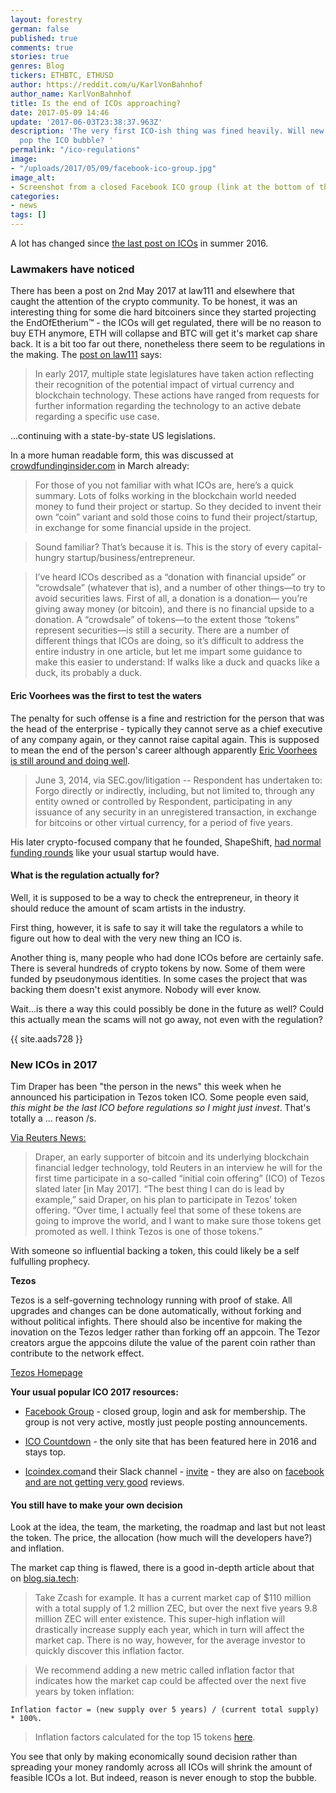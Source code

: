 ```yaml
---
layout: forestry
german: false
published: true
comments: true
stories: true
genres: Blog
tickers: ETHBTC, ETHUSD
author: https://reddit.com/u/KarlVonBahnhof
author_name: KarlVonBahnhof
title: Is the end of ICOs approaching?
date: 2017-05-09 14:46
update: '2017-06-03T23:38:37.963Z'
description: 'The very first ICO-ish thing was fined heavily. Will new regulations
  pop the ICO bubble? '
permalink: "/ico-regulations"
image:
- "/uploads/2017/05/09/facebook-ico-group.jpg"
image_alt:
- Screenshot from a closed Facebook ICO group (link at the bottom of the article)
categories:
- news
tags: []
---
```

A lot has changed since [the last post on ICOs](https://www.altcointrading.net/ico-2016/) in summer 2016.

### Lawmakers have noticed

There has been a post on 2nd May 2017 at law111 and elsewhere that caught the attention of the crypto community. To be honest, it was an interesting thing for some die hard bitcoiners since they started projecting the EndOfEtherium&trade; - the ICOs will get regulated, there will be no reason to buy ETH anymore, ETH will collapse and BTC will get it's market cap share back. It is a bit too far out there, nonetheless there seem to be regulations in the making. The [post on law111](http://archive.is/rSxQs) says:

> In early 2017, multiple state legislatures have taken action reflecting their recognition of the potential impact of virtual currency and blockchain technology. These actions have ranged from requests for further information regarding the technology to an active debate regarding a specific use case.

...continuing with a state-by-state US legislations.

In a more human readable form, this was discussed at [crowdfundinginsider.com](https://www.crowdfundinsider.com/2017/03/96598-initial-coin-offering-probably-regulated-securities-law/) in March already:

> For those of you not familiar with what ICOs are, here’s a quick summary. Lots of folks working in the blockchain world needed money to fund their project or startup. So they decided to invent their own “coin” variant and sold those coins to fund their project/startup, in exchange for some financial upside in the project.

> Sound familiar? That’s because it is. This is the story of every capital-hungry startup/business/entrepreneur.

> I’ve heard ICOs described as a “donation with financial upside” or “crowdsale” (whatever that is), and a number of other things—to try to avoid securities laws. First of all, a donation is a donation— you’re giving away money (or bitcoin), and there is no financial upside to a donation. A “crowdsale” of tokens—to the extent those “tokens” represent securities—is still a security. There are a number of different things that ICOs are doing, so it’s difficult to address the entire industry in one article, but let me impart some guidance to make this easier to understand: If walks like a duck and quacks like a duck, its probably a duck.

#### Eric Voorhees was the first to test the waters

The penalty for such offense is a fine and restriction for the person that was the head of the enterprise - typically they cannot serve as a chief executive of any company again, or they cannot raise capital again. This is supposed to mean the end of the person's career although apparently [Eric Voorhees is still around and doing well](https://www.sec.gov/litigation/admin/2014/33-9592.pdf).

> June 3, 2014, via SEC.gov/litigation -- Respondent has undertaken to: Forgo directly or indirectly, including, but not limited to, through any entity owned or controlled by Respondent, participating in any issuance of any security in an unregistered
transaction, in exchange for bitcoins or other virtual currency, for a period of five years.

His later crypto-focused company that he founded, ShapeShift, [had normal funding rounds](https://www.crunchbase.com/organization/shapeshift#/entity) like your usual startup would have.

#### What is the regulation actually for?

Well, it is supposed to be a way to check the entrepreneur, in theory it should reduce the amount of scam artists in the industry.

First thing, however, it is safe to say it will take the regulators a while to figure out how to deal with the very new thing an ICO is.

Another thing is, many people who had done ICOs before are certainly safe. There is several hundreds of crypto tokens by now. Some of them were funded by pseudonymous identities. In some cases the project that was backing them doesn't exist anymore. Nobody will ever know.

Wait...is there a way this could possibly be done in the future as well? Could this actually mean the scams will not go away, not even with the regulation?

{{ site.aads728 }}

### New ICOs in 2017

Tim Draper has been "the person in the news" this week when he announced his participation in Tezos token ICO. Some people even said, *this might be the last ICO before regulations so I might just invest*. That's totally a ... reason /s.

[Via Reuters News:](https://www.pehub.com/2017/05/investor-tim-draper-to-participate-in-blockchain-token-sale-for-first-time-reuters/#)

> Draper, an early supporter of bitcoin and its underlying blockchain financial ledger technology, told Reuters in an interview he will for the first time participate in a so-called “initial coin offering” (ICO) of Tezos slated later [in May 2017].
“The best thing I can do is lead by example,” said Draper, on his plan to participate in Tezos’ token offering. “Over time, I actually feel that some of these tokens are going to improve the world, and I want to make sure those tokens get promoted as well. I think Tezos is one of those tokens.”

With someone so influential backing a token, this could likely be a self fulfulling prophecy.

**Tezos**

Tezos is a self-governing technology running with proof of stake. All upgrades and changes can be done automatically, without forking and without political infights. There should also be incentive for making the inovation on the Tezos ledger rather than forking off an appcoin. The Tezor creators argue the appcoins dilute the value of the parent coin rather than contribute to the network effect.

<p><a class="button" href="https://www.tezos.com/">Tezos Homepage</a></p>


**Your usual popular ICO 2017 resources:**

* [Facebook Group](https://www.facebook.com/groups/1216757095051232/) - closed group, login and ask for membership. The group is not very active, mostly just people posting announcements.

* [ICO Countdown](http://www.icocountdown.com/) - the only site that has been featured here in 2016 and stays top.

* [Icoindex.com](http://icoindex.com/)and their Slack channel - [invite](https://icoindex-official.herokuapp.com/) - they are also on [facebook and are not getting very good](https://www.facebook.com/ICOindex/) reviews.

#### You still have to make your own decision

Look at the idea, the team, the marketing, the roadmap and last but not least the token. The price, the allocation (how much will the developers have?) and inflation.

The market cap thing is flawed, there is a good in-depth article about that on [blog.sia.tech](https://blog.sia.tech/want-to-deflate-the-token-bubble-fix-the-market-cap-indicator-d50f7f1e1ec4):

> Take Zcash for example. It has a current market cap of $110 million with a total supply of 1.2 million ZEC, but over the next five years 9.8 million ZEC will enter existence. This super-high inflation will drastically increase supply each year, which in turn will affect the market cap. There is no way, however, for the average investor to quickly discover this inflation factor.

> We recommend adding a new metric called inflation factor that indicates how the market cap could be affected over the next five years by token inflation:

`Inflation factor = (new supply over 5 years) / (current total supply) * 100%.`

> Inflation factors calculated for the top 15 tokens [here](https://cdn-images-1.medium.com/max/1600/1*goypbtaXje1QRL7KGoAK4g.png).

You see that only by making economically sound decision rather than spreading your money randomly across all ICOs will shrink the amount of feasible ICOs a lot. But indeed, reason is never enough to stop the bubble.
